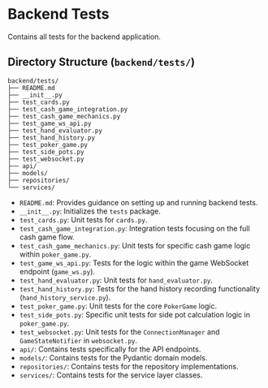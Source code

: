 # Backend Tests

Contains all tests for the backend application.

## Directory Structure (`backend/tests/`)

```
backend/tests/
├── README.md
├── __init__.py
├── test_cards.py
├── test_cash_game_integration.py
├── test_cash_game_mechanics.py
├── test_game_ws_api.py
├── test_hand_evaluator.py
├── test_hand_history.py
├── test_poker_game.py
├── test_side_pots.py
├── test_websocket.py
├── api/
├── models/
├── repositories/
└── services/
```

*   `README.md`: Provides guidance on setting up and running backend tests.
*   `__init__.py`: Initializes the `tests` package.
*   `test_cards.py`: Unit tests for `cards.py`.
*   `test_cash_game_integration.py`: Integration tests focusing on the full cash game flow.
*   `test_cash_game_mechanics.py`: Unit tests for specific cash game logic within `poker_game.py`.
*   `test_game_ws_api.py`: Tests for the logic within the game WebSocket endpoint (`game_ws.py`).
*   `test_hand_evaluator.py`: Unit tests for `hand_evaluator.py`.
*   `test_hand_history.py`: Tests for the hand history recording functionality (`hand_history_service.py`).
*   `test_poker_game.py`: Unit tests for the core `PokerGame` logic.
*   `test_side_pots.py`: Specific unit tests for side pot calculation logic in `poker_game.py`.
*   `test_websocket.py`: Unit tests for the `ConnectionManager` and `GameStateNotifier` in `websocket.py`.
*   `api/`: Contains tests specifically for the API endpoints.
*   `models/`: Contains tests for the Pydantic domain models.
*   `repositories/`: Contains tests for the repository implementations.
*   `services/`: Contains tests for the service layer classes.
